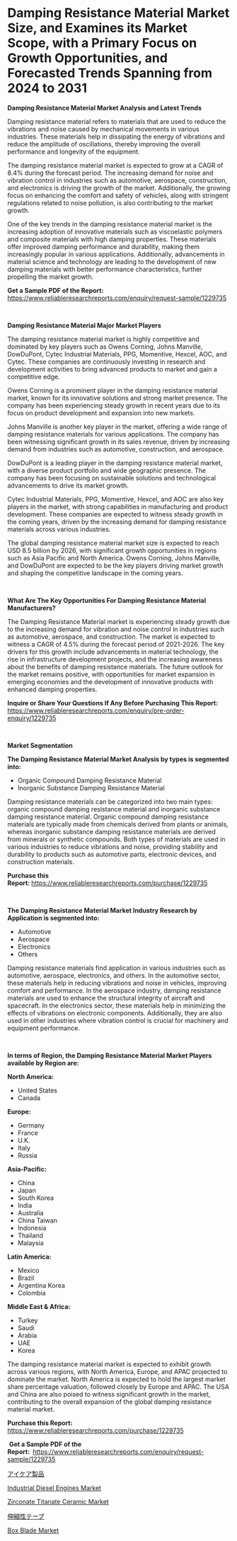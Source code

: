 <p><h1>Damping Resistance Material Market Size, and Examines its Market Scope, with a Primary Focus on Growth Opportunities, and Forecasted Trends Spanning from 2024 to 2031</h1></p><p><strong>Damping Resistance Material Market Analysis and Latest Trends</strong></p>
<p><p>Damping resistance material refers to materials that are used to reduce the vibrations and noise caused by mechanical movements in various industries. These materials help in dissipating the energy of vibrations and reduce the amplitude of oscillations, thereby improving the overall performance and longevity of the equipment.</p><p>The damping resistance material market is expected to grow at a CAGR of 8.4% during the forecast period. The increasing demand for noise and vibration control in industries such as automotive, aerospace, construction, and electronics is driving the growth of the market. Additionally, the growing focus on enhancing the comfort and safety of vehicles, along with stringent regulations related to noise pollution, is also contributing to the market growth.</p><p>One of the key trends in the damping resistance material market is the increasing adoption of innovative materials such as viscoelastic polymers and composite materials with high damping properties. These materials offer improved damping performance and durability, making them increasingly popular in various applications. Additionally, advancements in material science and technology are leading to the development of new damping materials with better performance characteristics, further propelling the market growth.</p></p>
<p><strong>Get a Sample PDF of the Report:&nbsp;</strong> <a href="https://www.reliableresearchreports.com/enquiry/request-sample/1229735">https://www.reliableresearchreports.com/enquiry/request-sample/1229735</a></p>
<p>&nbsp;</p>
<p><strong>Damping Resistance Material Major Market Players</strong></p>
<p><p>The damping resistance material market is highly competitive and dominated by key players such as Owens Corning, Johns Manville, DowDuPont, Cytec Industrial Materials, PPG, Momentive, Hexcel, AOC, and Cytec. These companies are continuously investing in research and development activities to bring advanced products to market and gain a competitive edge.</p><p>Owens Corning is a prominent player in the damping resistance material market, known for its innovative solutions and strong market presence. The company has been experiencing steady growth in recent years due to its focus on product development and expansion into new markets.</p><p>Johns Manville is another key player in the market, offering a wide range of damping resistance materials for various applications. The company has been witnessing significant growth in its sales revenue, driven by increasing demand from industries such as automotive, construction, and aerospace.</p><p>DowDuPont is a leading player in the damping resistance material market, with a diverse product portfolio and wide geographic presence. The company has been focusing on sustainable solutions and technological advancements to drive its market growth.</p><p>Cytec Industrial Materials, PPG, Momentive, Hexcel, and AOC are also key players in the market, with strong capabilities in manufacturing and product development. These companies are expected to witness steady growth in the coming years, driven by the increasing demand for damping resistance materials across various industries.</p><p>The global damping resistance material market size is expected to reach USD 8.5 billion by 2026, with significant growth opportunities in regions such as Asia Pacific and North America. Owens Corning, Johns Manville, and DowDuPont are expected to be the key players driving market growth and shaping the competitive landscape in the coming years.</p></p>
<p>&nbsp;</p>
<p><strong>What Are The Key Opportunities For Damping Resistance Material Manufacturers?</strong></p>
<p><p>The Damping Resistance Material market is experiencing steady growth due to the increasing demand for vibration and noise control in industries such as automotive, aerospace, and construction. The market is expected to witness a CAGR of 4.5% during the forecast period of 2021-2026. The key drivers for this growth include advancements in material technology, the rise in infrastructure development projects, and the increasing awareness about the benefits of damping resistance materials. The future outlook for the market remains positive, with opportunities for market expansion in emerging economies and the development of innovative products with enhanced damping properties.</p></p>
<p><strong>Inquire or Share Your Questions If Any Before Purchasing This Report:</strong> <a href="https://www.reliableresearchreports.com/enquiry/pre-order-enquiry/1229735">https://www.reliableresearchreports.com/enquiry/pre-order-enquiry/1229735</a></p>
<p>&nbsp;</p>
<p><strong>Market Segmentation</strong></p>
<p><strong>The Damping Resistance Material Market Analysis by types is segmented into:</strong></p>
<p><ul><li>Organic Compound Damping Resistance Material</li><li>Inorganic Substance Damping Resistance Material</li></ul></p>
<p><p>Damping resistance materials can be categorized into two main types: organic compound damping resistance material and inorganic substance damping resistance material. Organic compound damping resistance materials are typically made from chemicals derived from plants or animals, whereas inorganic substance damping resistance materials are derived from minerals or synthetic compounds. Both types of materials are used in various industries to reduce vibrations and noise, providing stability and durability to products such as automotive parts, electronic devices, and construction materials.</p></p>
<p><strong>Purchase this Report:&nbsp;</strong><a href="https://www.reliableresearchreports.com/purchase/1229735">https://www.reliableresearchreports.com/purchase/1229735</a></p>
<p>&nbsp;</p>
<p><strong>The Damping Resistance Material Market Industry Research by Application is segmented into:</strong></p>
<p><ul><li>Automotive</li><li>Aerospace</li><li>Electronics</li><li>Others</li></ul></p>
<p><p>Damping resistance materials find application in various industries such as automotive, aerospace, electronics, and others. In the automotive sector, these materials help in reducing vibrations and noise in vehicles, improving comfort and performance. In the aerospace industry, damping resistance materials are used to enhance the structural integrity of aircraft and spacecraft. In the electronics sector, these materials help in minimizing the effects of vibrations on electronic components. Additionally, they are also used in other industries where vibration control is crucial for machinery and equipment performance.</p></p>
<p>&nbsp;</p>
<p><strong>In terms of Region, the Damping Resistance Material Market Players available by Region are:</strong></p>
<p>
    <p> <strong> North America: </strong>
        <ul>
            <li>United States</li>
            <li>Canada</li>
        </ul>
        </p> 
    <p> <strong> Europe: </strong>
        <ul>
            <li>Germany</li>
            <li>France</li>
            <li>U.K.</li>
            <li>Italy</li>
            <li>Russia</li>
        </ul>
        </p> 
    <p> <strong> Asia-Pacific: </strong>
        <ul>
            <li>China</li>
            <li>Japan</li>
            <li>South Korea</li>
            <li>India</li>
            <li>Australia</li>
            <li>China Taiwan</li>
            <li>Indonesia</li>
            <li>Thailand</li>
            <li>Malaysia</li>
        </ul>
        </p> 
    <p> <strong> Latin America: </strong>
        <ul>
            <li>Mexico</li>
            <li>Brazil</li>
            <li>Argentina Korea</li>
            <li>Colombia</li>
        </ul>
        </p> 
    <p> <strong> Middle East & Africa: </strong>
        <ul>
            <li>Turkey</li>
            <li>Saudi</li>
            <li>Arabia</li>
            <li>UAE</li>
            <li>Korea</li>
        </ul>
    </p>
    </p>
<p><p>The damping resistance material market is expected to exhibit growth across various regions, with North America, Europe, and APAC projected to dominate the market. North America is expected to hold the largest market share percentage valuation, followed closely by Europe and APAC. The USA and China are also poised to witness significant growth in the market, contributing to the overall expansion of the global damping resistance material market.</p></p>
<p><strong>Purchase this Report: </strong><a href="https://www.reliableresearchreports.com/purchase/1229735">https://www.reliableresearchreports.com/purchase/1229735</a></p>
<p>&nbsp;<strong>Get a Sample PDF of the Report:&nbsp;&nbsp;</strong><a href="https://www.reliableresearchreports.com/enquiry/request-sample/1229735">https://www.reliableresearchreports.com/enquiry/request-sample/1229735</a></p>
<p><strong></strong></p>
<p><p><a href="https://github.com/mcbeesbxa270/Market-Research-Report-List-1/blob/main/3170235913.md">アイケア製品</a></p><p><a href="https://issuu.com/reportprime-2/docs/industrial-diesel-engines-market-size-2030.pptx">Industrial Diesel Engines Market</a></p><p><a href="https://github.com/juancolorado15/Market-Research-Report-List-1/blob/main/zirconate-titanate-ceramic-market.md">Zirconate Titanate Ceramic Market</a></p><p><a href="https://github.com/ksxzwxabcuynh011/Market-Research-Report-List-1/blob/main/9211276912.md">伸縮性テープ</a></p><p><a href="https://issuu.com/reportprime-2/docs/box-blade-market-size-2030.pptx">Box Blade Market</a></p></p>